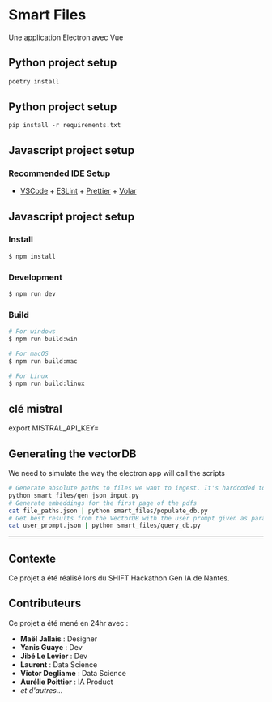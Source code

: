 # Smart Files

Une application Electron avec Vue

## Python project setup

```bash
poetry install
```

## Python project setup

```
pip install -r requirements.txt
```

## Javascript project setup

### Recommended IDE Setup

- [VSCode](https://code.visualstudio.com/) + [ESLint](https://marketplace.visualstudio.com/items?itemName=dbaeumer.vscode-eslint) + [Prettier](https://marketplace.visualstudio.com/items?itemName=esbenp.prettier-vscode) + [Volar](https://marketplace.visualstudio.com/items?itemName=Vue.volar)

## Javascript project setup

### Install

```bash
$ npm install
```

### Development

```bash
$ npm run dev
```

### Build

```bash
# For windows
$ npm run build:win

# For macOS
$ npm run build:mac

# For Linux
$ npm run build:linux
```

## clé mistral

export MISTRAL_API_KEY=

## Generating the vectorDB

We need to simulate the way the electron app will call the scripts

```bash
# Generate absolute paths to files we want to ingest. It's hardcoded to pdf files in ./data
python smart_files/gen_json_input.py
# Generate embeddings for the first page of the pdfs
cat file_paths.json | python smart_files/populate_db.py
# Get best results from the VectorDB with the user prompt given as parameter
cat user_prompt.json | python smart_files/query_db.py
```

---

## Contexte

Ce projet a été réalisé lors du SHIFT Hackathon Gen IA de Nantes.

## Contributeurs

Ce projet a été mené en 24hr avec :

- **Maël Jallais** : Designer
- **Yanis Guaye** : Dev
- **Jibé Le Levier** : Dev
- **Laurent** : Data Science
- **Victor Degliame** : Data Science
- **Aurélie Poittier** : IA Product
- _et d'autres..._
